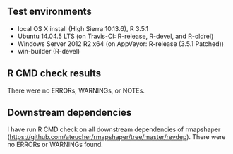 ## Test environments

* local OS X install (High Sierra 10.13.6), R 3.5.1
* Ubuntu 14.04.5 LTS (on Travis-CI: R-release, R-devel, and R-oldrel)
* Windows Server 2012 R2 x64 (on AppVeyor: R-release (3.5.1 Patched))
* win-builder (R-devel)

## R CMD check results

There were no ERRORs, WARNINGs, or NOTEs.  

## Downstream dependencies

I have run R CMD check on all downstream dependencies of rmapshaper (https://github.com/ateucher/rmapshaper/tree/master/revdep). There were no
ERRORs or WARNINGs found.
